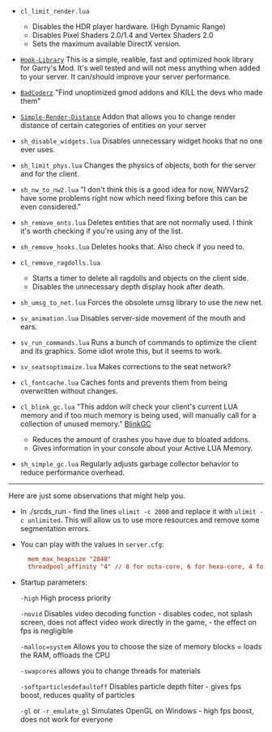 - `cl_limit_render.lua`
  - Disables the HDR player hardware. (High Dynamic Range)
  - Disables Pixel Shaders 2.0/1.4 and Vertex Shaders 2.0
  - Sets the maximum available DirectX version.

- [`Hook-Library`](https://github.com/Srlion/Hook-Library) This is a simple, realible, fast and optimized hook library for Garry's Mod. It's well tested and will not mess anything when added to your server. It can/should improve your server performance.

- [`BadCoderz`](https://github.com/ExtReMLapin/BadCoderz) "Find unoptimized gmod addons and KILL the devs who made them"

- [`Simple-Render-Distance`](https://github.com/scuroinside/Simple-Render-Distance) Addon that allows you to change render distance of certain categories of entities on your server

- `sh_disable_widgets.lua` Disables unnecessary widget hooks that no one ever uses.

- `sh_limit_phys.lua` Changes the physics of objects, both for the server and for the client.

- `sh_nw_to_nw2.lua` "I don't think this is a good idea for now, NWVars2 have some problems right now which need fixing before this can be even considered."

- `sh_remove_ents.lua` Deletes entities that are not normally used. I think it's worth checking if you're using any of the list.

- `sh_remove_hooks.lua` Deletes hooks that. Also check if you need to.

- `cl_remove_ragdolls.lua`
  - Starts a timer to delete all ragdolls and objects on the client side.
  - Disables the unnecessary depth display hook after death.

- `sh_umsg_to_net.lua` Forces the obsolete umsg library to use the new net.

- `sv_animation.lua` Disables server-side movement of the mouth and ears.

- `sv_run_commands.lua` Runs a bunch of commands to optimize the client and its graphics. Some idiot wrote this, but it seems to work.

- `sv_seatsoptimaize.lua` Makes corrections to the seat network?

- `cl_fontcache.lua` Caches fonts and prevents them from being overwritten without changes.

- `cl_blink_gc.lua` "This addon will check your client's current LUA memory and if too much memory is being used, will manually call for a collection of unused memory." [BlinkGC](https://www.gmodstore.com/community/threads/5532/page/1#post-38589)
  - Reduces the amount of crashes you have due to bloated addons.
  - Gives information in your console about your Active LUA Memory.

- `sh_simple_gc.lua` Regularly adjusts garbage collector behavior to reduce performance overhead.
___ 

Here are just some observations that might help you.

- In ./srcds_run - find the lines `ulimit -c 2000` and replace it with `ulimit -c unlimited`. This will allow us to use more resources and remove some segmentation errors.

- You can play with the values in `server.cfg`:
  ```cfg
    mem_max_heapsize "2048"
    threadpool_affinity "4" // 8 for octa-core, 6 for hexa-core, 4 for quad-core, 2 for double-core
  ```
  
 - Startup parameters:

    `-high` High process priority

    `-novid` Disables video decoding function - disables codec, not splash screen, does not affect video work directly in the game, - the effect on fps is negligible

    `-malloc=system` Allows you to choose the size of memory blocks = loads the RAM, offloads the CPU

    `-swapcores` allows you to change threads for materials

    `-softparticlesdefaultoff` Disables particle depth filter - gives fps boost, reduces quality of particles

    `-gl` or `-r_emulate_gl` Simulates OpenGL on Windows - high fps boost, does not work for everyone
